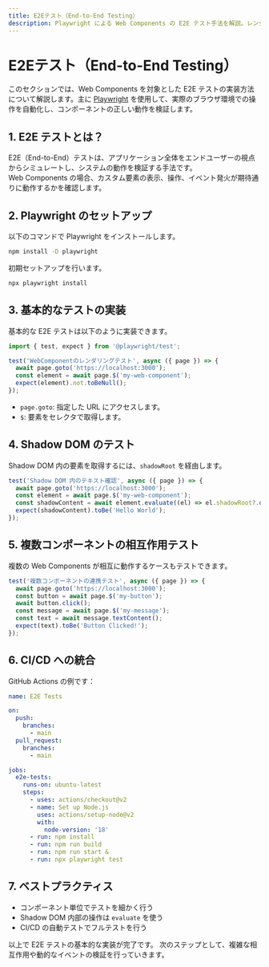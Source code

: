 ```yaml
---
title: E2Eテスト（End-to-End Testing）
description: Playwright による Web Components の E2E テスト手法を解説。レンダリング、Shadow DOM、コンポーネント間連携の検証例を含む。
---
```



# E2Eテスト（End-to-End Testing）

このセクションでは、Web Components を対象とした E2E テストの実装方法について解説します。主に [Playwright](https://playwright.dev/) を使用して、実際のブラウザ環境での操作を自動化し、コンポーネントの正しい動作を検証します。


## 1. E2E テストとは？

E2E（End-to-End）テストは、アプリケーション全体をエンドユーザーの視点からシミュレートし、システムの動作を検証する手法です。  
Web Components の場合、カスタム要素の表示、操作、イベント発火が期待通りに動作するかを確認します。


## 2. Playwright のセットアップ

以下のコマンドで Playwright をインストールします。

```bash
npm install -D playwright
```

初期セットアップを行います。

```bash
npx playwright install
```


## 3. 基本的なテストの実装

基本的な E2E テストは以下のように実装できます。

```ts
import { test, expect } from '@playwright/test';

test('WebComponentのレンダリングテスト', async ({ page }) => {
  await page.goto('https://localhost:3000');
  const element = await page.$('my-web-component');
  expect(element).not.toBeNull();
});
```

- `page.goto`: 指定した URL にアクセスします。
- `$`: 要素をセレクタで取得します。


## 4. Shadow DOM のテスト

Shadow DOM 内の要素を取得するには、`shadowRoot` を経由します。

```ts
test('Shadow DOM 内のテキスト確認', async ({ page }) => {
  await page.goto('https://localhost:3000');
  const element = await page.$('my-web-component');
  const shadowContent = await element.evaluate((el) => el.shadowRoot?.querySelector('p')?.textContent);
  expect(shadowContent).toBe('Hello World');
});
```


## 5. 複数コンポーネントの相互作用テスト

複数の Web Components が相互に動作するケースもテストできます。

```ts
test('複数コンポーネントの連携テスト', async ({ page }) => {
  await page.goto('https://localhost:3000');
  const button = await page.$('my-button');
  await button.click();
  const message = await page.$('my-message');
  const text = await message.textContent();
  expect(text).toBe('Button Clicked!');
});
```


## 6. CI/CD への統合

GitHub Actions の例です：

```yaml
name: E2E Tests

on:
  push:
    branches:
      - main
  pull_request:
    branches:
      - main

jobs:
  e2e-tests:
    runs-on: ubuntu-latest
    steps:
      - uses: actions/checkout@v2
      - name: Set up Node.js
        uses: actions/setup-node@v2
        with:
          node-version: '18'
      - run: npm install
      - run: npm run build
      - run: npm run start &
      - run: npx playwright test
```


## 7. ベストプラクティス

- コンポーネント単位でテストを細かく行う
- Shadow DOM 内部の操作は `evaluate` を使う
- CI/CD の自動テストでフルテストを行う

以上で E2E テストの基本的な実装が完了です。
次のステップとして、複雑な相互作用や動的なイベントの検証を行っていきます。
